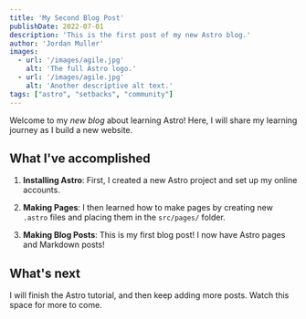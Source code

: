```yaml
---
title: 'My Second Blog Post'
publishDate: 2022-07-01
description: 'This is the first post of my new Astro blog.'
author: 'Jordan Muller'
images:
  - url: '/images/agile.jpg'
    alt: 'The full Astro logo.'
  - url: '/images/agile.jpg'
    alt: 'Another descriptive alt text.'
tags: ["astro", "setbacks", "community"]
---
```


Welcome to my _new blog_ about learning Astro! Here, I will share my learning journey as I build a new website.

## What I've accomplished

1. **Installing Astro**: First, I created a new Astro project and set up my online accounts.

2. **Making Pages**: I then learned how to make pages by creating new `.astro` files and placing them in the `src/pages/` folder.

3. **Making Blog Posts**: This is my first blog post! I now have Astro pages and Markdown posts!

## What's next

I will finish the Astro tutorial, and then keep adding more posts. Watch this space for more to come.